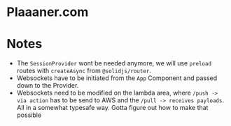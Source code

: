 # Plaaaner.com

# Notes

-   The `SessionProvider` wont be needed anymore, we will use `preload` routes with `createAsync` from `@solidjs/router`.
-   Websockets have to be initiated from the `App` Component and passed down to the Provider.
-   Websockets need to be modified on the lambda area, where `/push -> via action` has to be send to AWS and the
    `/pull -> receives payloads`. All in a somewhat typesafe way. Gotta figure out how to make that possible
